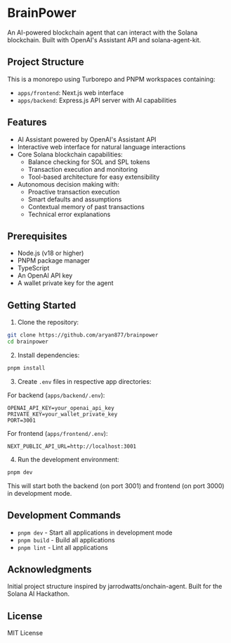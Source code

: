 # BrainPower

An AI-powered blockchain agent that can interact with the Solana blockchain. Built with OpenAI's Assistant API and solana-agent-kit.

## Project Structure

This is a monorepo using Turborepo and PNPM workspaces containing:

- `apps/frontend`: Next.js web interface
- `apps/backend`: Express.js API server with AI capabilities

## Features

- AI Assistant powered by OpenAI's Assistant API
- Interactive web interface for natural language interactions
- Core Solana blockchain capabilities:
  - Balance checking for SOL and SPL tokens
  - Transaction execution and monitoring
  - Tool-based architecture for easy extensibility
- Autonomous decision making with:
  - Proactive transaction execution
  - Smart defaults and assumptions
  - Contextual memory of past transactions
  - Technical error explanations

## Prerequisites

- Node.js (v18 or higher)
- PNPM package manager
- TypeScript
- An OpenAI API key
- A wallet private key for the agent

## Getting Started

1. Clone the repository:

```bash
git clone https://github.com/aryan877/brainpower
cd brainpower
```

2. Install dependencies:

```bash
pnpm install
```

3. Create `.env` files in respective app directories:

For backend (`apps/backend/.env`):

```
OPENAI_API_KEY=your_openai_api_key
PRIVATE_KEY=your_wallet_private_key
PORT=3001
```

For frontend (`apps/frontend/.env`):

```
NEXT_PUBLIC_API_URL=http://localhost:3001
```

4. Run the development environment:

```bash
pnpm dev
```

This will start both the backend (on port 3001) and frontend (on port 3000) in development mode.

## Development Commands

- `pnpm dev` - Start all applications in development mode
- `pnpm build` - Build all applications
- `pnpm lint` - Lint all applications

## Acknowledgments

Initial project structure inspired by jarrodwatts/onchain-agent. Built for the Solana AI Hackathon.

## License

MIT License
